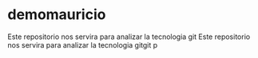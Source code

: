 # demomauricio
Este repositorio nos servira para analizar la tecnologia git
Este repositorio nos servira para analizar la tecnologia gitgit p